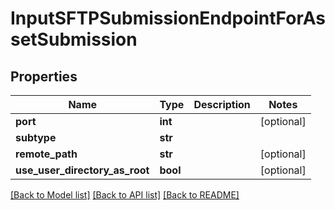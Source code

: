 # InputSFTPSubmissionEndpointForAssetSubmission

## Properties
Name | Type | Description | Notes
------------ | ------------- | ------------- | -------------
**port** | **int** |  | [optional] 
**subtype** | **str** |  | 
**remote_path** | **str** |  | [optional] 
**use_user_directory_as_root** | **bool** |  | [optional] 

[[Back to Model list]](../README.md#documentation-for-models) [[Back to API list]](../README.md#documentation-for-api-endpoints) [[Back to README]](../README.md)


